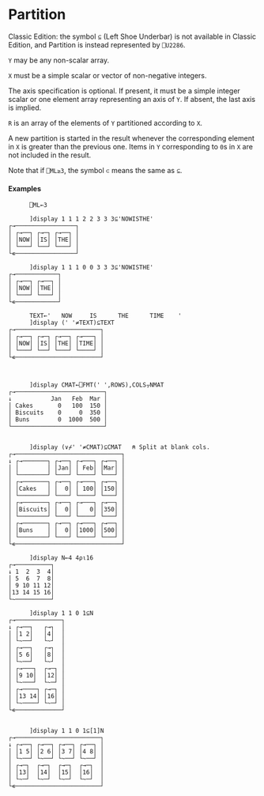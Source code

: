 




<h1 class="heading"><span class="name">Partition</span><span class="command"></span></h1>

Classic Edition:  the symbol `⊆` (Left Shoe Underbar) is not available in Classic Edition, and Partition is instead represented by `⎕U2286`.


`Y` may be any non-scalar array.


`X` must be a simple scalar or vector of non-negative integers.


The axis specification is optional.  If present, it must be a simple integer scalar or one element array representing an axis of `Y`.  If absent, the last axis is implied.


`R` is an array of the elements of `Y` partitioned according to `X`.


A new partition is started in the result whenever the corresponding element in `X` is greater than the previous one. Items in `Y` corresponding to `0`s in `X` are not included in the result.


Note that if `⎕ML≥3`, the symbol `⊂` means the same as `⊆`.


#### Examples
```apl
      ⎕ML←3
 
      ]display 1 1 1 2 2 3 3 3⊆'NOWISTHE'
┌→─────────────────┐
│ ┌→──┐ ┌→─┐ ┌→──┐ │
│ │NOW│ │IS│ │THE│ │
│ └───┘ └──┘ └───┘ │
└∊─────────────────┘
 
      ]display 1 1 1 0 0 3 3 3⊆'NOWISTHE'
┌→────────────┐
│ ┌→──┐ ┌→──┐ │
│ │NOW│ │THE│ │
│ └───┘ └───┘ │
└∊────────────┘
 
      TEXT←'   NOW     IS      THE      TIME    '
      ]display (' '≠TEXT)⊆TEXT
┌→────────────────────────┐
│ ┌→──┐ ┌→─┐ ┌→──┐ ┌→───┐ │
│ │NOW│ │IS│ │THE│ │TIME│ │
│ └───┘ └──┘ └───┘ └────┘ │
└∊────────────────────────┘
 
```
```apl

      ]display CMAT←⎕FMT(' ',ROWS),COLS⍪NMAT
┌→─────────────────────────┐
↓           Jan   Feb  Mar │
│ Cakes       0   100  150 │
│ Biscuits    0     0  350 │
│ Buns        0  1000  500 │
└──────────────────────────┘

```
```apl

      ]display (∨⌿' '≠CMAT)⊆CMAT   ⍝ Split at blank cols.
┌→──────────────────────────────┐
↓ ┌→───────┐ ┌→──┐ ┌→───┐ ┌→──┐ │
│ │        │ │Jan│ │ Feb│ │Mar│ │
│ └────────┘ └───┘ └────┘ └───┘ │
│ ┌→───────┐ ┌→──┐ ┌→───┐ ┌→──┐ │
│ │Cakes   │ │  0│ │ 100│ │150│ │
│ └────────┘ └───┘ └────┘ └───┘ │
│ ┌→───────┐ ┌→──┐ ┌→───┐ ┌→──┐ │
│ │Biscuits│ │  0│ │   0│ │350│ │
│ └────────┘ └───┘ └────┘ └───┘ │
│ ┌→───────┐ ┌→──┐ ┌→───┐ ┌→──┐ │
│ │Buns    │ │  0│ │1000│ │500│ │
│ └────────┘ └───┘ └────┘ └───┘ │
└∊──────────────────────────────┘
 
      ]display N←4 4⍴⍳16
┌→──────────┐
↓ 1  2  3  4│
│ 5  6  7  8│
│ 9 10 11 12│
│13 14 15 16│
└~──────────┘
 
      ]display 1 1 0 1⊆N
┌→─────────────┐
↓ ┌→──┐   ┌→┐  │
│ │1 2│   │4│  │
│ └~──┘   └~┘  │
│ ┌→──┐   ┌→┐  │
│ │5 6│   │8│  │
│ └~──┘   └~┘  │
│ ┌→───┐  ┌→─┐ │
│ │9 10│  │12│ │
│ └~───┘  └~─┘ │
│ ┌→────┐ ┌→─┐ │
│ │13 14│ │16│ │
│ └~────┘ └~─┘ │
└∊─────────────┘

```
```apl
 
      ]display 1 1 0 1⊆[1]N
┌→────────────────────────┐
↓ ┌→──┐ ┌→──┐ ┌→──┐ ┌→──┐ │
│ │1 5│ │2 6│ │3 7│ │4 8│ │
│ └~──┘ └~──┘ └~──┘ └~──┘ │
│ ┌→─┐  ┌→─┐  ┌→─┐  ┌→─┐  │
│ │13│  │14│  │15│  │16│  │
│ └~─┘  └~─┘  └~─┘  └~─┘  │
└∊────────────────────────┘
```


